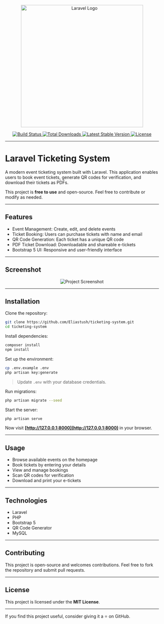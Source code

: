 
<p align="center">
  <a href="https://laravel.com" target="_blank">
    <img src="https://raw.githubusercontent.com/laravel/art/master/logo-lockup/5%20SVG/2%20CMYK/1%20Full%20Color/laravel-logolockup-cmyk-red.svg" width="400" alt="Laravel Logo">
  </a>
</p>

<p align="center">
  <a href="https://github.com/your-username/ticketing-system/actions">
    <img src="https://github.com/laravel/framework/workflows/tests/badge.svg" alt="Build Status">
  </a>
  <a href="https://packagist.org/packages/laravel/framework">
    <img src="https://img.shields.io/packagist/dt/laravel/framework" alt="Total Downloads">
  </a>
  <a href="https://packagist.org/packages/laravel/framework">
    <img src="https://img.shields.io/packagist/v/laravel/framework" alt="Latest Stable Version">
  </a>
  <a href="https://opensource.org/licenses/MIT">
    <img src="https://img.shields.io/badge/License-MIT-green.svg" alt="License">
  </a>
</p>

---

# Laravel Ticketing System  

A modern event ticketing system built with Laravel. This application enables users to book event tickets, generate QR codes for verification, and download their tickets as PDFs.  

This project is **free to use** and open-source. Feel free to contribute or modify as needed.  

---

## Features  

- Event Management: Create, edit, and delete events  
- Ticket Booking: Users can purchase tickets with name and email  
- QR Code Generation: Each ticket has a unique QR code  
- PDF Ticket Download: Downloadable and shareable e-tickets  
- Bootstrap 5 UI: Responsive and user-friendly interface  

---

## Screenshot  

<p align="center">
  <img src="screenshot.png?text=Project+Screenshot" alt="Project Screenshot">
</p>

---

## Installation  

Clone the repository:  
```sh
git clone https://github.com/Eliastush/ticketing-system.git
cd ticketing-system
```

Install dependencies:  
```sh
composer install
npm install
```

Set up the environment:  
```sh
cp .env.example .env
php artisan key:generate
```
> Update `.env` with your database credentials.  

Run migrations:  
```sh
php artisan migrate --seed
```

Start the server:  
```sh
php artisan serve
```

Now visit **[http://127.0.0.1:8000](http://127.0.0.1:8000)** in your browser.  

---

## Usage  

- Browse available events on the homepage  
- Book tickets by entering your details  
- View and manage bookings  
- Scan QR codes for verification  
- Download and print your e-tickets  

---

## Technologies  

- Laravel  
- PHP  
- Bootstrap 5  
- QR Code Generator  
- MySQL  

---

## Contributing  

This project is open-source and welcomes contributions. Feel free to fork the repository and submit pull requests.  

---

## License  

This project is licensed under the **MIT License**.  

---

If you find this project useful, consider giving it a ⭐ on GitHub.  
```
